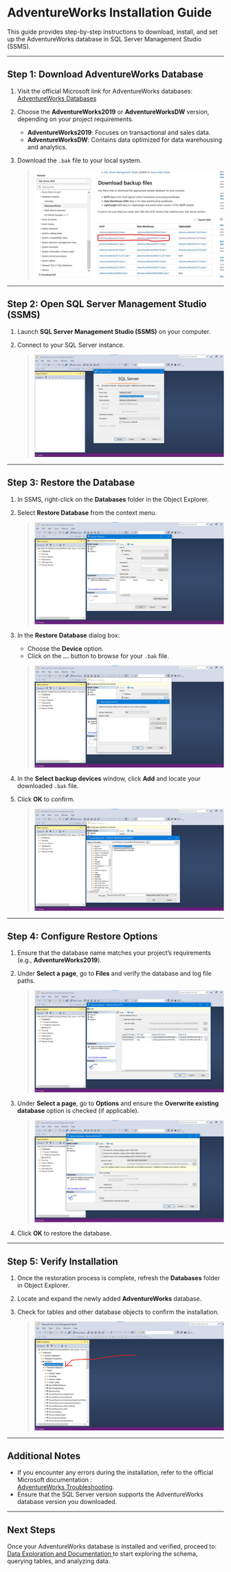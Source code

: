 # AdventureWorks Installation Guide  

This guide provides step-by-step instructions to download, install, and set up the AdventureWorks database in SQL Server Management Studio (SSMS).

---

## Step 1: Download AdventureWorks Database  

1. Visit the official Microsoft link for AdventureWorks databases:  
   [AdventureWorks Databases](https://learn.microsoft.com/en-us/sql/samples/adventureworks-install-configure)  

2. Choose the **AdventureWorks2019** or **AdventureWorksDW** version, depending on your project requirements.  
   - **AdventureWorks2019**: Focuses on transactional and sales data.  
   - **AdventureWorksDW**: Contains data optimized for data warehousing and analytics.  

3. Download the `.bak` file to your local system.  

   > ![Download AdventureWorks Database](../images/download_db_bak.png)  

---

## Step 2: Open SQL Server Management Studio (SSMS)  

1. Launch **SQL Server Management Studio (SSMS)** on your computer.  
2. Connect to your SQL Server instance.  

   > ![Connect to SQL Server](../images/ssms_connection.png)  

---

## Step 3: Restore the Database  

1. In SSMS, right-click on the **Databases** folder in the Object Explorer.  
2. Select **Restore Database** from the context menu.  

   > ![Restore Database Option](../images/restore_db_option.png)  

3. In the **Restore Database** dialog box:  
   - Choose the **Device** option.  
   - Click on the **...** button to browse for your `.bak` file.  

   > ![Restore Database Dialog](../images/restore_db_dialog.png)  

4. In the **Select backup devices** window, click **Add** and locate your downloaded `.bak` file.  
5. Click **OK** to confirm.  

   > ![Select Backup Device](../images/select_backup_device.png)  

---

## Step 4: Configure Restore Options  

1. Ensure that the database name matches your project’s requirements (e.g., **AdventureWorks2019**).  
2. Under **Select a page**, go to **Files** and verify the database and log file paths.  

   > ![Restore Files and Filegroups](../images/restore_files_page.png)  

3. Under **Select a page**, go to **Options** and ensure the **Overwrite existing database** option is checked (if applicable).  

   > ![Restore Options Page](../images/restore_options_page.png)  

4. Click **OK** to restore the database.  

---

## Step 5: Verify Installation  

1. Once the restoration process is complete, refresh the **Databases** folder in Object Explorer.  
2. Locate and expand the newly added **AdventureWorks** database.  
3. Check for tables and other database objects to confirm the installation.  

   > ![Verify Database Installation](../images/verify_database.png)  

---

## Additional Notes  

- If you encounter any errors during the installation, refer to the official Microsoft documentation :  
  [AdventureWorks Troubleshooting](https://learn.microsoft.com/en-us/sql/samples/adventureworks-install-configure).  
- Ensure that the SQL Server version supports the AdventureWorks database version you downloaded.  

---

## Next Steps

Once your AdventureWorks database is installed and verified, proceed to:
[Data Exploration and Documentation ](../Documentation/TablesExploration.md) to start exploring the schema, querying tables, and analyzing data.
